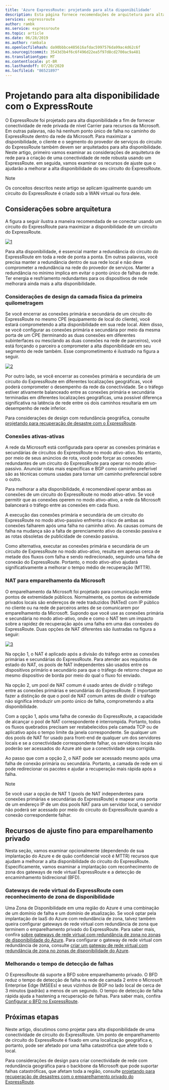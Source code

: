```yaml
---
title: 'Azure ExpressRoute: projetando para alta disponibilidade'
description: Esta página fornece recomendações de arquitetura para alta disponibilidade ao usar o Azure ExpressRoute.
services: expressroute
author: rambk
ms.service: expressroute
ms.topic: article
ms.date: 06/28/2019
ms.author: rambala
ms.openlocfilehash: da90bbbce485616afdac5997576da99ac4d62c6f
ms.sourcegitcommit: 3543d3b4f6c6f496d22ea5f97d8cd2700ac9a481
ms.translationtype: MT
ms.contentlocale: pt-BR
ms.lasthandoff: 07/20/2020
ms.locfileid: "86521897"
---
```

# <a name="designing-for-high-availability-with-expressroute"></a>Projetando para alta disponibilidade com o ExpressRoute

O ExpressRoute foi projetado para alta disponibilidade a fim de fornecer conectividade de rede privada de nível Carrier para recursos da Microsoft. Em outras palavras, não há nenhum ponto único de falha no caminho do ExpressRoute dentro da rede da Microsoft. Para maximizar a disponibilidade, o cliente e o segmento do provedor de serviços do circuito do ExpressRoute também devem ser arquitetados para alta disponibilidade. Neste artigo, primeiro vamos examinar as considerações de arquitetura de rede para a criação de uma conectividade de rede robusta usando um ExpressRoute. em seguida, vamos examinar os recursos de ajuste que o ajudarão a melhorar a alta disponibilidade do seu circuito do ExpressRoute.

>[!NOTE]
>Os conceitos descritos neste artigo se aplicam igualmente quando um circuito do ExpressRoute é criado sob a WAN virtual ou fora dele.
>

## <a name="architecture-considerations"></a>Considerações sobre arquitetura

A figura a seguir ilustra a maneira recomendada de se conectar usando um circuito do ExpressRoute para maximizar a disponibilidade de um circuito do ExpressRoute.

 [![1]][1]

Para alta disponibilidade, é essencial manter a redundância do circuito do ExpressRoute em toda a rede de ponta a ponta. Em outras palavras, você precisa manter a redundância dentro de sua rede local e não deve comprometer a redundância na rede do provedor de serviços. Manter a redundância no mínimo implica em evitar o ponto único de falhas de rede. Ter energia e resfriamento redundantes para os dispositivos de rede melhorará ainda mais a alta disponibilidade.

### <a name="first-mile-physical-layer-design-considerations"></a>Considerações de design da camada física da primeira quilometragem

 Se você encerrar as conexões primária e secundária de um circuito do ExpressRoute no mesmo CPE (equipamento de local do cliente), você estará comprometendo a alta disponibilidade em sua rede local. Além disso, se você configurar as conexões primária e secundária por meio da mesma porta de um CPE (terminando as duas conexões em diferentes subinterfaces ou mesclando as duas conexões na rede de parceiros), você está forçando o parceiro a comprometer a alta disponibilidade em seu segmento de rede também. Esse comprometimento é ilustrado na figura a seguir.

[![2]][2]

Por outro lado, se você encerrar as conexões primária e secundária de um circuito do ExpressRoute em diferentes localizações geográficas, você poderá comprometer o desempenho da rede da conectividade. Se o tráfego estiver ativamente balanceado entre as conexões primária e secundária terminadas em diferentes localizações geográficas, uma possível diferença significativa na latência de rede entre os dois caminhos resultaria em um desempenho de rede inferior. 

Para considerações de design com redundância geográfica, consulte [projetando para recuperação de desastre com o ExpressRoute][DR].

### <a name="active-active-connections"></a>Conexões ativas-ativas

A rede da Microsoft está configurada para operar as conexões primárias e secundárias de circuitos do ExpressRoute no modo ativo-ativo. No entanto, por meio de seus anúncios de rota, você pode forçar as conexões redundantes de um circuito do ExpressRoute para operar no modo ativo-passivo. Anunciar rotas mais específicas e BGP como caminho preferível são as técnicas comuns usadas para tornar um caminho preferencial sobre o outro.

Para melhorar a alta disponibilidade, é recomendável operar ambas as conexões de um circuito do ExpressRoute no modo ativo-ativo. Se você permitir que as conexões operem no modo ativo-ativo, a rede da Microsoft balanceará o tráfego entre as conexões em cada fluxo.

A execução das conexões primária e secundária de um circuito do ExpressRoute no modo ativo-passivo enfrenta o risco de ambas as conexões falharem após uma falha no caminho ativo. As causas comuns de falha na mudança são a falta de gerenciamento ativo da conexão passiva e as rotas obsoletas de publicidade de conexão passiva.

Como alternativa, executar as conexões primária e secundária de um circuito de ExpressRoute no modo ativo-ativo, resulta em apenas cerca de metade dos fluxos com falha e sendo redirecionado, seguindo uma falha de conexão do ExpressRoute. Portanto, o modo ativo-ativo ajudará significativamente a melhorar o tempo médio de recuperação (MTTR).

### <a name="nat-for-microsoft-peering"></a>NAT para emparelhamento da Microsoft 

O emparelhamento da Microsoft foi projetado para comunicação entre pontos de extremidade públicos. Normalmente, os pontos de extremidade privados locais são endereços de rede traduzidos (NATed) com IP público no cliente ou na rede de parceiros antes de se comunicarem por emparelhamento da Microsoft. Supondo que você use as conexões primária e secundária no modo ativo-ativo, onde e como o NAT tem um impacto sobre a rapidez de recuperação após uma falha em uma das conexões do ExpressRoute. Duas opções de NAT diferentes são ilustradas na figura a seguir:

[![3]][3]

Na opção 1, o NAT é aplicado após a divisão do tráfego entre as conexões primárias e secundárias do ExpressRoute. Para atender aos requisitos de estado do NAT, os pools de NAT independentes são usados entre os dispositivos primário e secundário para que o tráfego de retorno chegue ao mesmo dispositivo de borda por meio do qual o fluxo foi enviado.

Na opção 2, um pool de NAT comum é usado antes de dividir o tráfego entre as conexões primárias e secundárias do ExpressRoute. É importante fazer a distinção de que o pool de NAT comum antes de dividir o tráfego não significa introduzir um ponto único de falha, comprometendo a alta disponibilidade.

Com a opção 1, após uma falha de conexão do ExpressRoute, a capacidade de alcançar o pool de NAT correspondente é interrompida. Portanto, todos os fluxos quebrados precisam ser restabelecidos pela camada TCP ou de aplicativo após o tempo limite da janela correspondente. Se qualquer um dos pools de NAT for usado para front-end de qualquer um dos servidores locais e se a conectividade correspondente falhar, os servidores locais não poderão ser acessados do Azure até que a conectividade seja corrigida.

Ao passo que com a opção 2, o NAT pode ser acessado mesmo após uma falha de conexão primária ou secundária. Portanto, a camada de rede em si pode redirecionar os pacotes e ajudar a recuperação mais rápida após a falha. 

> [!NOTE]
> Se você usar a opção de NAT 1 (pools de NAT independentes para conexões primárias e secundárias do ExpressRoute) e mapear uma porta de um endereço IP de um dos pools NAT para um servidor local, o servidor não poderá ser acessado por meio do circuito do ExpressRoute quando a conexão correspondente falhar.
> 

## <a name="fine-tuning-features-for-private-peering"></a>Recursos de ajuste fino para emparelhamento privado

Nesta seção, vamos examinar opcionalmente (dependendo de sua implantação do Azure e de quão confidencial você é MTTR) recursos que ajudam a melhorar a alta disponibilidade do circuito do ExpressRoute. Especificamente, vamos examinar a implantação com reconhecimento de zona dos gateways de rede virtual ExpressRoute e a detecção de encaminhamento bidirecional (BFD).

### <a name="availability-zone-aware-expressroute-virtual-network-gateways"></a>Gateways de rede virtual do ExpressRoute com reconhecimento de zona de disponibilidade

Uma Zona de Disponibilidade em uma região do Azure é uma combinação de um domínio de falha e um domínio de atualização. Se você optar pela implantação de IaaS do Azure com redundância de zona, talvez também queira configurar gateways de rede virtual com redundância de zona que terminem o emparelhamento privado do ExpressRoute. Para saber mais, confira [sobre gateways de rede virtual com redundância de zona no zonas de disponibilidade do Azure][zone redundant vgw]. Para configurar o gateway de rede virtual com redundância de zona, consulte [criar um gateway de rede virtual com redundância de zona no zonas de disponibilidade do Azure][conf zone redundant vgw].

### <a name="improving-failure-detection-time"></a>Melhorando o tempo de detecção de falhas

O ExpressRoute dá suporte a BFD sobre emparelhamento privado. O BFD reduz o tempo de detecção de falha na rede de camada 2 entre o Microsoft Enterprise Edge (MSEEs) e seus vizinhos de BGP no lado local de cerca de 3 minutos (padrão) a menos de um segundo. O tempo de detecção de falha rápida ajuda a hastening a recuperação de falhas. Para saber mais, confira [Configurar o BFD no ExpressRoute][BFD].

## <a name="next-steps"></a>Próximas etapas

Neste artigo, discutimos como projetar para alta disponibilidade de uma conectividade de circuito do ExpressRoute. Um ponto de emparelhamento de circuito do ExpressRoute é fixado em uma localização geográfica e, portanto, pode ser afetado por uma falha catastrófica que afete todo o local. 

Para considerações de design para criar conectividade de rede com redundância geográfica para o backbone da Microsoft que pode suportar falhas catastróficas, que afetam toda a região, consulte [projetando para recuperação de desastres com o emparelhamento privado do ExpressRoute][DR].

<!--Image References-->
[1]: ./media/designing-for-high-availability-with-expressroute/exr-reco.png "maneira recomendada de se conectar usando o ExpressRoute"
[2]: ./media/designing-for-high-availability-with-expressroute/suboptimal-lastmile-connectivity.png "conectividade de última quilometragem de nível inferior"
[3]: ./media/designing-for-high-availability-with-expressroute/nat-options.png "Opções de NAT"


<!--Link References-->
[zone redundant vgw]: https://docs.microsoft.com/azure/vpn-gateway/about-zone-redundant-vnet-gateways
[conf zone redundant vgw]: https://docs.microsoft.com/azure/vpn-gateway/create-zone-redundant-vnet-gateway
[Configure Global Reach]: https://docs.microsoft.com/azure/expressroute/expressroute-howto-set-global-reach
[BFD]: https://docs.microsoft.com/azure/expressroute/expressroute-bfd
[DR]: https://docs.microsoft.com/azure/expressroute/designing-for-disaster-recovery-with-expressroute-privatepeering




